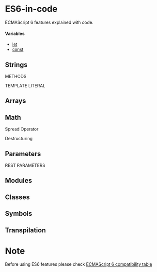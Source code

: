 # ES6-in-code
ECMAScript 6 features explained with code.


#### Variables
* [let](js/variable-es6.js)
* [const](js/variable-es6.js)



## Strings

METHODS

TEMPLATE LITERAL


## Arrays

## Math

Spread Operator

Destructuring

## Parameters
REST PARAMETERS

## Modules

## Classes

## Symbols

## Transpilation

# Note
Before using ES6 features please check [ECMAScript 6 compatibility table](https://kangax.github.io/compat-table/es6/)
